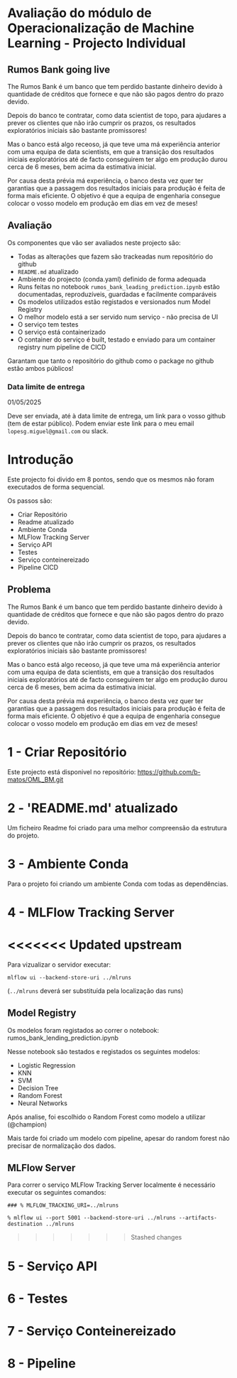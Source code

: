 # Avaliação do módulo de Operacionalização de Machine Learning - Projecto Individual

## Rumos Bank going live

The Rumos Bank é um banco que tem perdido bastante dinheiro devido à quantidade de créditos que fornece e que não são pagos dentro do prazo devido. 

Depois do banco te contratar, como data scientist de topo, para ajudares a prever os clientes que não irão cumprir os prazos, os resultados exploratórios iniciais são bastante promissores!

Mas o banco está algo receoso, já que teve uma má experiência anterior com uma equipa de data scientists, em que a transição dos resultados iniciais exploratórios até de facto conseguirem ter algo em produção durou cerca de 6 meses, bem acima da estimativa inicial.

Por causa desta prévia má experiência, o banco desta vez quer ter garantias que a passagem dos resultados iniciais para produção é feita de forma mais eficiente. O objetivo é que a equipa de engenharia consegue colocar o vosso modelo em produção em dias em vez de meses!

## Avaliação

Os componentes que vão ser avaliados neste projecto são:

* Todas as alterações que fazem são trackeadas num repositório do github
* `README.md` atualizado
* Ambiente do projecto (conda.yaml) definido de forma adequada
* Runs feitas no notebook `rumos_bank_leading_prediction.ipynb` estão documentadas, reproduzíveis, guardadas e facilmente comparáveis
* Os modelos utilizados estão registados e versionados num Model Registry
* O melhor modelo está a ser servido num serviço - não precisa de UI
* O serviço tem testes
* O serviço está containerizado
* O container do serviço é built, testado e enviado para um container registry num pipeline de CICD

Garantam que tanto o repositório do github como o package no github estão ambos públicos!

### Data limite de entrega

01/05/2025

Deve ser enviada, até à data limite de entrega, um link para o vosso github (tem de estar público). Podem enviar este link para o meu email `lopesg.miguel@gmail.com` ou slack.

# Introdução
Este projecto foi divido em 8 pontos, sendo que os mesmos não foram executados de forma sequencial.

Os passos são:
- Criar Repositório
- Readme atualizado
- Ambiente Conda
- MLFlow Tracking Server
- Serviço API
- Testes
- Serviço conteinereizado
- Pipeline CICD

## Problema
The Rumos Bank é um banco que tem perdido bastante dinheiro devido à quantidade de créditos que fornece e que não são pagos dentro do prazo devido.

Depois do banco te contratar, como data scientist de topo, para ajudares a prever os clientes que não irão cumprir os prazos, os resultados exploratórios iniciais são bastante promissores!

Mas o banco está algo receoso, já que teve uma má experiência anterior com uma equipa de data scientists, em que a transição dos resultados iniciais exploratórios até de facto conseguirem ter algo em produção durou cerca de 6 meses, bem acima da estimativa inicial.

Por causa desta prévia má experiência, o banco desta vez quer ter garantias que a passagem dos resultados iniciais para produção é feita de forma mais eficiente. O objetivo é que a equipa de engenharia consegue colocar o vosso modelo em produção em dias em vez de meses!

# 1 - Criar Repositório
Este projecto está disponivel no repositório:
 https://github.com/b-matos/OML_BM.git


# 2 - 'README.md' atualizado
Um ficheiro Readme foi criado para uma melhor compreensão da estrutura do projeto.


# 3 - Ambiente Conda
Para o projeto foi criando um ambiente Conda com todas as dependências.


# 4 - MLFlow Tracking Server

<<<<<<< Updated upstream
=======
Para vizualizar o servidor executar:
```
mlflow ui --backend-store-uri ../mlruns
```

(`../mlruns` deverá ser substituída pela localização das runs)

## Model Registry
Os modelos foram registados ao correr o notebook: rumos_bank_lending_prediction.ipynb

Nesse notebook são testados e registados os seguintes modelos:
- Logistic Regression
- KNN
- SVM
- Decision Tree
- Random Forest
- Neural Networks

Após analise, foi escolhido o Random Forest como modelo a utilizar (@champion)

Mais tarde foi criado um modelo com pipeline, apesar do random forest não precisar de normalização dos dados.

## MLFlow Server


Para correr o serviço MLFlow Tracking Server localmente é necessário executar os seguintes comandos:
```
### % MLFLOW_TRACKING_URI=../mlruns

% mlflow ui --port 5001 --backend-store-uri ../mlruns --artifacts-destination ../mlruns   
```
>>>>>>> Stashed changes

# 5 - Serviço API

# 6 - Testes

# 7 - Serviço Conteinereizado

# 8 - Pipeline